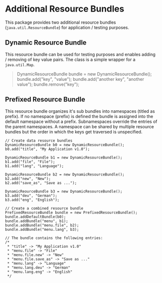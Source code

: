 # Additional Resource Bundles
This package provides two additional resource bundles (`java.util.ResourceBundle`) for application / testing purposes.

## Dynamic Resource Bundle
This resource bundle can be used for testing purposes and enables adding / removing of key value pairs.
The class is a simple wrapper for a `java.util.Map`.

> DynamicResourceBundle bundle = new DynamicResourceBundle();
> bundle.add("key", "value");
> bundle.add("another key", "another value");
> bundle.remove("key");

## Prefixed Resource Bundle
This resource bundle organizes it's sub bundles into namespaces (titled as prefix).
If no namespace (prefix) is defined the bundle is assigned into the default namespace without a prefix.
Subnamespaces override the entries of the parent namespaces.
A namespace can be shared by multiple resource bundles but the order in which the keys get traversed is
unspecified.

```
// Create data resource bundles
DynamicResourceBundle b0 = new DynamicResourceBundle();
b0.add("title", "My Application v1.0");

DynamicReourceBundle b1 = new DynamicResourceBundle();
b1.add("file", "File");
b1.add("lang", "Language");

DynamicResourceBundle b2 = new DynamicResourceBundle();
b2.add("new", "New");
b2.add("save_as", "Save as ...");

DynamicReourceBundle b3 = new DynamicResourceBundle();
b3.add("deu", "German");
b3.add("eng", "English");

// Create a combined resource bundle
PrefixedResourceBundle bundle = new PrefixedResourceBundle();
bundle.addDefaultBundle(b0);
bundle.addBundle("menu", b1);
bundle.addBundle("menu.file", b2);
bundle.addBundle("menu.lang", b3);

// The bundle contains the following entries:
/*
 * "title" -> "My Application v1.0"
 * "menu.file" -> "File"
 * "menu.file.new" -> "New"
 * "menu.file.save_as" -> "Save as ..."
 * "menu.lang" -> "Language"
 * "menu.lang.deu" -> "German"
 * "menu.lang.eng" -> "English"
 */
```